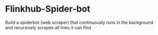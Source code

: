 # Flinkhub-Spider-bot
Build a spiderbot (web scraper) that continuously runs in the background and recursively scrapes all links it can find
